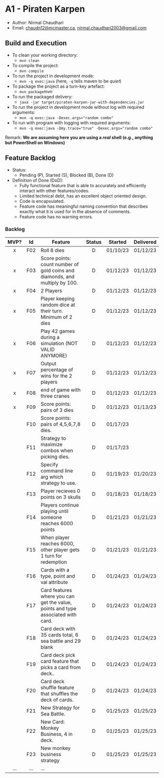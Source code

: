 # A1 - Piraten Karpen

  * Author: Nirmal Chaudhari
  * Email: chaudn12@mcmaster.ca, nirmal.chaudhari2003@gmail.com

## Build and Execution

  * To clean your working directory:
    * `mvn clean`
  * To compile the project:
    * `mvn compile`
  * To run the project in development mode:
    * `mvn -q exec:java` (here, `-q` tells maven to be _quiet_)
  * To package the project as a turn-key artefact:
    * `mvn package`mvn 
  * To run the packaged delivery:
    * `java -jar target/piraten-karpen-jar-with-dependencies.jar` 
  * To run the project in development mode without log with required arguments:
    * `mvn -q exec:java -Dexec.args="random combo"`
  * To run with program with logging with required arguments:
    * `mvn -q exec:java -Dmy.trace="true" -Dexec.args="random combo"`


Remark: **We are assuming here you are using a _real_ shell (e.g., anything but PowerShell on Windows)**

## Feature Backlog

 * Status: 
   * Pending (P), Started (S), Blocked (B), Done (D)
 * Definition of Done (DoD):
   * Fully functional feature that is able to accurately and efficiently interact with other features/codes. 
   * Limited technical debt, has an excellent object oriented design.
   * Code is encapsulated. 
   * Feature code has meaningful naming convention that describes exactly what it is used for in the absence of comments.
   * Feature code has no warning errors. 

### Backlog

| MVP? | Id  | Feature  | Status  |  Started  | Delivered |
| :-:  |:-:  |---       | :-:     | :-:       | :-:       |
| x   | F02 | Roll 8 dies |  D | 01/10/23 | 01/12/23 |
| x   | F03 | Score points: count number of gold coins and diamonds, and multiply by 100. | D | 01/12/23 | 01/12/23 |
| x   | F04 | 2 Players | D | 01/12/23 | 01/12/23 |
| x   | F05 | Player keeping random dice at their turn. Minimum of 2 dies | D | 01/12/23 | 01/12/23 |
| x   | F06 | Play 42 games during a simulation (NOT VALID ANYMORE)  |  D  | 01/12/23  | 01/12/23 |
| x   | F07 | Output percentage of wins for the 2 players  |  D  | 01/12/23  | 01/12/23 |
| x   | F08 | end of game with three cranes | D | 01/12/23 | 01/12/23 |
| x   | F09 | Score points: pairs of 3 dies | D | 01/12/23 | 01/13/23 |
|     | F10 | Score points: pairs of 4,5,6,7,8 dies. | D | 01/17/23 |  |
|     | F11 | Strategy to maximize combos when picking dies. | D | 01/17/23 |  |
|     | F12 | Specify command line arg which strategy to use. | D | 01/19/23 | 01/20/23 |
|     | F13 | Player recieves 0 points on 3 skulls | D | 01/18/23 | 01/18/23 |
|     | F14 | Players continue playing until someone reaches 6000 points | D | 01/21/23 | 01/21/23 |
|     | F15 | When player reaches 6000, other player gets 1 turn for redemption | D | 01/21/23 | 01/21/23 |
|     | F16 | Cards with a type, point and val attribute | D | 01/24/23 | 01/24/23 |
|     | F17 | Card features where you can get the value, points and type associated with card. | D | 01/24/23 | 01/24/23 |
|     | F18 | Card deck with 35 cards total, 6 sea battle and 29 blank | D | 01/24/23 | 01/24/23 |
|     | F19 | Card deck pick card feature that picks a card from deck.. | D | 01/24/23 | 01/24/23 |
|     | F20 | Card deck shuffle feature that shuffles the deck of cards. | D | 01/24/23 | 01/24/23 |
|     | F21 | New Strategy for Sea Battle. | D | 01/25/23 | 01/25/23 |
|     | F22 | New Card: Monkey Business, 4 in deck. | D | 01/25/23 | 01/25/23 |
|     | F23 | New monkey business strategy | D | 01/25/23 | 01/25/23 |
| ... | ... | ... |